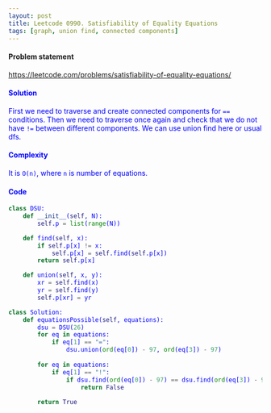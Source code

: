 ```yaml
---
layout: post
title: Leetcode 0990. Satisfiability of Equality Equations
tags: [graph, union find, connected components]
---
```


#### Problem statement

<a href="https://leetcode.com/problems/satisfiability-of-equality-equations/"> <font color = blue>https://leetcode.com/problems/satisfiability-of-equality-equations/

#### Solution
First we need to traverse and create connected components for `==` conditions. Then we need to traverse once again and check that we do not have `!=` between different components. We can use union find here or usual dfs.

#### Complexity
It is `O(n)`, where `n` is number of equations.

#### Code
```python
class DSU:
    def __init__(self, N):
        self.p = list(range(N))

    def find(self, x):
        if self.p[x] != x:
            self.p[x] = self.find(self.p[x])
        return self.p[x]

    def union(self, x, y):
        xr = self.find(x)
        yr = self.find(y)
        self.p[xr] = yr

class Solution:
    def equationsPossible(self, equations):
        dsu = DSU(26)
        for eq in equations:
            if eq[1] == "=":
                dsu.union(ord(eq[0]) - 97, ord(eq[3]) - 97)
        
        for eq in equations:
            if eq[1] == "!":
                if dsu.find(ord(eq[0]) - 97) == dsu.find(ord(eq[3]) - 97):
                    return False
                
        return True
```

